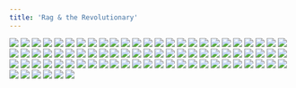 ```yaml
---
title: 'Rag & the Revolutionary'
---
```


![](modern-chapter2cover.jpg)
![](modern68.jpg)
![](modern69.jpg)
![](modern70.jpg)
![](modern71.jpg)
![](modern72.jpg)
![](modern73.jpg)
![](modern74.jpg)
![](modern75.jpg)
![](modern76.jpg)
![](modern77.jpg)
![](modern78.jpg)
![](modern79.jpg)
![](modern80.jpg)
![](modern81.jpg)
![](modern82.jpg)
![](modern83.jpg)
![](modern84.jpg)
![](modern85.jpg)
![](modern86.jpg)
![](modern87.jpg)
![](modern88.jpg)
![](modern89.jpg)
![](modern90.jpg)
![](modern91.jpg)
![](modern92.jpg)
![](modern93.jpg)
![](modern94.jpg)
![](modern95.jpg)
![](modern96.jpg)
![](modern97.jpg)
![](modern98.jpg)
![](modern99.jpg)
![](modern100.jpg)
![](modern101.jpg)
![](modern102.jpg)
![](modern103.jpg)
![](modern104.jpg)
![](modern105.jpg)
![](modern106.jpg)
![](modern107.jpg)
![](modern108.jpg)
![](modern109.jpg)
![](modern110.jpg)
![](modern111.jpg)
![](modern112.jpg)
![](modern113.jpg)
![](modern114.jpg)
![](modern115.jpg)
![](modern116.jpg)
![](modern117.jpg)
![](modern118.jpg)
![](modern119.jpg)
![](modern120.jpg)
![](modern121.jpg)
![](modern122.jpg)
![](modern123.jpg)
![](modern124.jpg)
![](modern125.jpg)
![](modern126.jpg)
![](modern127.jpg)
![](modern128.jpg)
![](modern129.jpg)
![](modern130.jpg)
![](modern131.jpg)
![](modern132.jpg)
![](modern133.jpg)
![](modern134.jpg)
![](modern135.jpg)
![](modern136.jpg)
![](modern137.jpg)
![](modern138.jpg)
![](modern139.jpg)
![](modern140.jpg)
![](modern141.jpg)
![](modern142.jpg)
![](modern143.jpg)
![](modern144.jpg)
![](modern145.jpg)
![](modern146.jpg)
![](modern147.jpg)